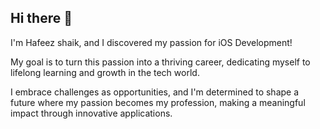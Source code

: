 ## Hi there 👋

I'm Hafeez shaik, and I discovered my passion for iOS Development!

My goal is to turn this passion into a thriving career, dedicating myself to lifelong learning and growth in the tech world.

I embrace challenges as opportunities, and I'm determined to shape a future where my passion becomes my profession, making a meaningful impact through innovative applications.
